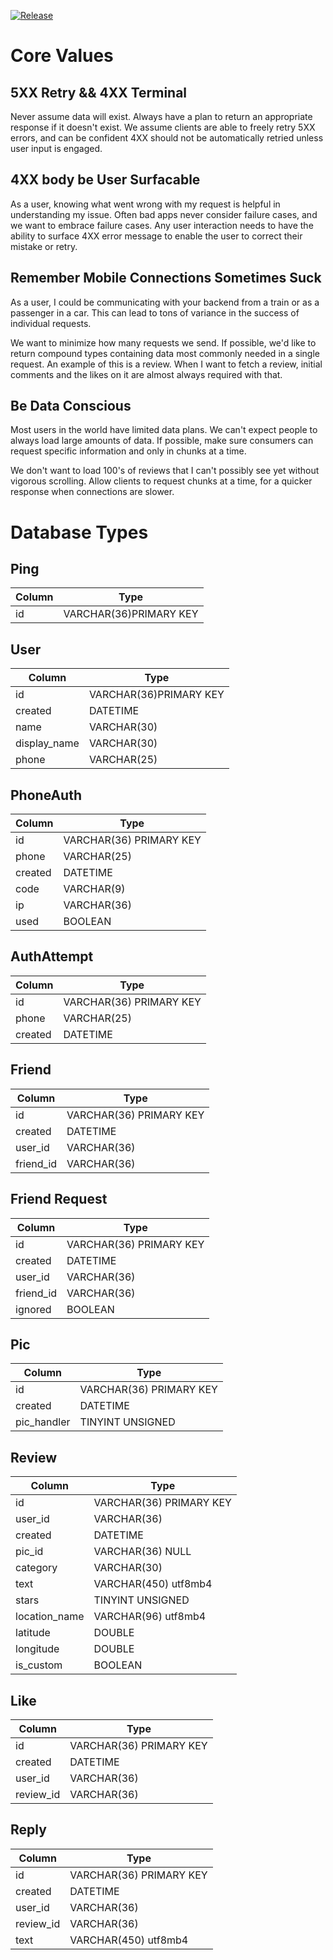 [![Release](https://github.com/review-with-friends/reviewwithfriends-backend/actions/workflows/rust.yml/badge.svg)](https://github.com/review-with-friends/reviewwithfriends-backend/actions/workflows/rust.yml)

# Core Values

## 5XX Retry && 4XX Terminal

Never assume data will exist. Always have a plan to return an appropriate response if it doesn't exist. We assume clients are able to freely retry 5XX errors, and can be confident 4XX should not be automatically retried unless user input is engaged.

## 4XX body be User Surfacable

As a user, knowing what went wrong with my request is helpful in understanding my issue. Often bad apps never consider failure cases, and we want to embrace failure cases. Any user interaction needs to have the ability to surface 4XX error message to enable the user to correct their mistake or retry.

## Remember Mobile Connections Sometimes Suck

As a user, I could be communicating with your backend from a train or as a passenger in a car. This can lead to tons of variance in the success of individual requests.

We want to minimize how many requests we send. If possible, we'd like to return compound types containing data most commonly needed in a single request. An example of this is a review. When I want to fetch a review, initial comments and the likes on it are almost always required with that.

## Be Data Conscious

Most users in the world have limited data plans. We can't expect people to always load large amounts of data. If possible, make sure consumers can request specific information and only in chunks at a time.

We don't want to load 100's of reviews that I can't possibly see yet without vigorous scrolling. Allow clients to request chunks at a time, for a quicker response when connections are slower.

# Database Types

## Ping

| Column | Type                   |
| ------ | ---------------------- |
| id     | VARCHAR(36)PRIMARY KEY |

## User

| Column       | Type                   |
| ------------ | ---------------------- |
| id           | VARCHAR(36)PRIMARY KEY |
| created      | DATETIME               |
| name         | VARCHAR(30)            |
| display_name | VARCHAR(30)            |
| phone        | VARCHAR(25)            |

## PhoneAuth

| Column  | Type                    |
| ------- | ----------------------- |
| id      | VARCHAR(36) PRIMARY KEY |
| phone   | VARCHAR(25)             |
| created | DATETIME                |
| code    | VARCHAR(9)              |
| ip      | VARCHAR(36)             |
| used    | BOOLEAN                 |

## AuthAttempt

| Column  | Type                    |
| ------- | ----------------------- |
| id      | VARCHAR(36) PRIMARY KEY |
| phone   | VARCHAR(25)             |
| created | DATETIME                |

## Friend

| Column    | Type                    |
| --------- | ----------------------- |
| id        | VARCHAR(36) PRIMARY KEY |
| created   | DATETIME                |
| user_id   | VARCHAR(36)             |
| friend_id | VARCHAR(36)             |

## Friend Request

| Column    | Type                    |
| --------- | ----------------------- |
| id        | VARCHAR(36) PRIMARY KEY |
| created   | DATETIME                |
| user_id   | VARCHAR(36)             |
| friend_id | VARCHAR(36)             |
| ignored   | BOOLEAN                 |

## Pic

| Column      | Type                    |
| ----------- | ----------------------- |
| id          | VARCHAR(36) PRIMARY KEY |
| created     | DATETIME                |
| pic_handler | TINYINT UNSIGNED        |

## Review

| Column        | Type                    |
| ------------- | ----------------------- |
| id            | VARCHAR(36) PRIMARY KEY |
| user_id       | VARCHAR(36)             |
| created       | DATETIME                |
| pic_id        | VARCHAR(36) NULL        |
| category      | VARCHAR(30)             |
| text          | VARCHAR(450) utf8mb4    |
| stars         | TINYINT UNSIGNED        |
| location_name | VARCHAR(96) utf8mb4     |
| latitude      | DOUBLE                  |
| longitude     | DOUBLE                  |
| is_custom     | BOOLEAN                 |

## Like

| Column    | Type                    |
| --------- | ----------------------- |
| id        | VARCHAR(36) PRIMARY KEY |
| created   | DATETIME                |
| user_id   | VARCHAR(36)             |
| review_id | VARCHAR(36)             |

## Reply

| Column    | Type                    |
| --------- | ----------------------- |
| id        | VARCHAR(36) PRIMARY KEY |
| created   | DATETIME                |
| user_id   | VARCHAR(36)             |
| review_id | VARCHAR(36)             |
| text      | VARCHAR(450) utf8mb4    |
